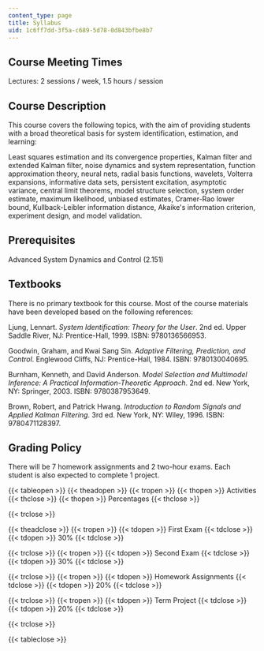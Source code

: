 ```yaml
---
content_type: page
title: Syllabus
uid: 1c6ff7dd-3f5a-c689-5d78-0d843bfbe8b7
---
```


Course Meeting Times
--------------------

Lectures: 2 sessions / week, 1.5 hours / session

Course Description
------------------

This course covers the following topics, with the aim of providing students with a broad theoretical basis for system identification, estimation, and learning:

Least squares estimation and its convergence properties, Kalman filter and extended Kalman filter, noise dynamics and system representation, function approximation theory, neural nets, radial basis functions, wavelets, Volterra expansions, informative data sets, persistent excitation, asymptotic variance, central limit theorems, model structure selection, system order estimate, maximum likelihood, unbiased estimates, Cramer-Rao lower bound, Kullback-Leibler information distance, Akaike's information criterion, experiment design, and model validation.

Prerequisites
-------------

Advanced System Dynamics and Control (2.151)

Textbooks
---------

There is no primary textbook for this course. Most of the course materials have been developed based on the following references:

Ljung, Lennart. _System Identification: Theory for the User_. 2nd ed. Upper Saddle River, NJ: Prentice-Hall, 1999. ISBN: 9780136566953.

Goodwin, Graham, and Kwai Sang Sin. _Adaptive Filtering, Prediction, and Control_. Englewood Cliffs, NJ: Prentice-Hall, 1984. ISBN: 9780130040695.

Burnham, Kenneth, and David Anderson. _Model Selection and Multimodel Inference: A Practical Information-Theoretic Approach_. 2nd ed. New York, NY: Springer, 2003. ISBN: 9780387953649.

Brown, Robert, and Patrick Hwang. _Introduction to Random Signals and Applied Kalman Filtering_. 3rd ed. New York, NY: Wiley, 1996. ISBN: 9780471128397.

Grading Policy
--------------

There will be 7 homework assignments and 2 two-hour exams. Each student is also expected to complete 1 project.

{{< tableopen >}}
{{< theadopen >}}
{{< tropen >}}
{{< thopen >}}
Activities
{{< thclose >}}
{{< thopen >}}
Percentages
{{< thclose >}}

{{< trclose >}}

{{< theadclose >}}
{{< tropen >}}
{{< tdopen >}}
First Exam
{{< tdclose >}}
{{< tdopen >}}
30%
{{< tdclose >}}

{{< trclose >}}
{{< tropen >}}
{{< tdopen >}}
Second Exam
{{< tdclose >}}
{{< tdopen >}}
30%
{{< tdclose >}}

{{< trclose >}}
{{< tropen >}}
{{< tdopen >}}
Homework Assignments
{{< tdclose >}}
{{< tdopen >}}
20%
{{< tdclose >}}

{{< trclose >}}
{{< tropen >}}
{{< tdopen >}}
Term Project
{{< tdclose >}}
{{< tdopen >}}
20%
{{< tdclose >}}

{{< trclose >}}

{{< tableclose >}}